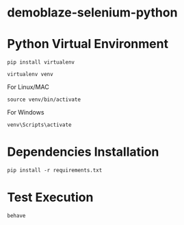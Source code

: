 # demoblaze-selenium-python


# Python Virtual Environment 

```
pip install virtualenv
```
```
virtualenv venv
```

For Linux/MAC
```
source venv/bin/activate
```

For Windows
```
venv\Scripts\activate
```




# Dependencies Installation
```
pip install -r requirements.txt
```

# Test Execution
```
behave
```
